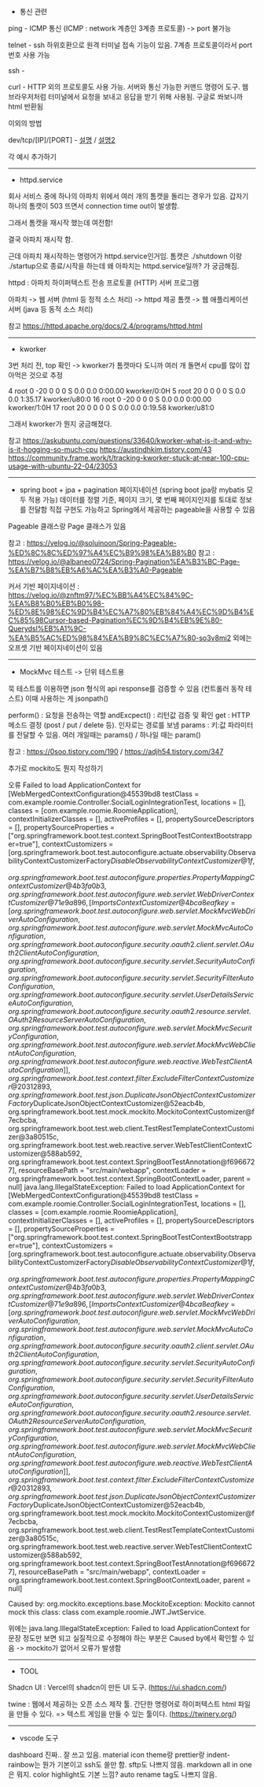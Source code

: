 - 통신 관련

ping - ICMP 통신 (ICMP : network 계층인 3계층 프로토콜) -> port 불가능

telnet -  ssh 하위호환으로 원격 터미널 접속 기능이 있음. 7계층 프로토콜이라서 port 번호 사용 가능

ssh - 

curl - HTTP 외의 프로토콜도 사용 가능. 서버와 통신 가능한 커맨드 명령어 도구. 웹 브라우저처럼 터미널에서 요청을 보내고 응답을 받기 위해 사용됨. 구글로 쏴보니까 html 반환됨

이외의 방법

dev/tcp/[IP]/[PORT] - [설명](http://devmes.com/dev-tcp-seolmyeong-mic-sayongbangbeob/) / [설명2](https://medium.com/@stefanos.kalandaridis/bash-ing-your-network-f7069ab7c5f4)


각 예시 추가하기

----------------
- httpd.service

회사 서비스 중에 하나의 아파치 위에서 여러 개의 톰캣을 돌리는 경우가 있음.
갑자기 하나의 톰캣이 503 뜨면서 connection time out이 발생함.

그래서 톰캣을 재시작 했는데 여전함!

결국 아파치 재시작 함.

근데 아파치 재시작하는 명령어가 httpd.service인거임. 톰캣은 ./shutdown 이랑 ./startup으로 종료/시작을 하는데 왜 아파치는 httpd.service일까? 가 궁금해짐.

httpd : 아파치 하이퍼텍스트 전송 프로토콜 (HTTP) 서버 프로그램

아파치 -> 웹 서버 (html 등 정적 소스 처리) -> httpd 제공
톰캣 -> 웹 애플리케이션 서버 (java 등 동적 소스 처리)


참고
https://httpd.apache.org/docs/2.4/programs/httpd.html



-------------------

- kworker

3번 처리 전, top 확인 -> kworker가 톰캣마다 도니까 여러 개 돌면서 cpu를 많이 잡아먹은 것으로 추정



4 root       0 -20       0      0      0 S   0.0  0.0   0:00.00 kworker/0:0H
5 root      20   0       0      0      0 S   0.0  0.0   1:35.17 kworker/u80:0
16 root       0 -20       0      0      0 S   0.0  0.0   0:00.00 kworker/1:0H
17 root      20   0       0      0      0 S   0.0  0.0   0:19.58 kworker/u81:0



그래서 kworker가 뭔지 궁금해졌다.

참고
https://askubuntu.com/questions/33640/kworker-what-is-it-and-why-is-it-hogging-so-much-cpu
https://austindhkim.tistory.com/43
https://community.frame.work/t/tracking-kworker-stuck-at-near-100-cpu-usage-with-ubuntu-22-04/23053


----------------------------------------------------------------------------------------------------------

- spring boot + jpa + pagination
페이지네이션 (spring boot jpa랑 mybatis 모두 적용 가능)
데이터를 정렬 기준, 페이지 크기, 몇 번째 페이지인지를 토대로 정보를 전달함
직접 구현도 가능하고 Spring에서 제공하는 pageable을 사용할 수 있음

Pageable 클래스랑
Page 클래스가 있음


참고 : https://velog.io/@soluinoon/Spring-Pageable-%ED%8C%8C%ED%97%A4%EC%B9%98%EA%B8%B0
참고 : https://velog.io/@albaneo0724/Spring-Pagination%EA%B3%BC-Page-%EA%B7%B8%EB%A6%AC%EA%B3%A0-Pageable

커서 기반 페이지네이션 : https://velog.io/@znftm97/%EC%BB%A4%EC%84%9C-%EA%B8%B0%EB%B0%98-%ED%8E%98%EC%9D%B4%EC%A7%80%EB%84%A4%EC%9D%B4%EC%85%98Cursor-based-Pagination%EC%9D%B4%EB%9E%80-Querydsl%EB%A1%9C-%EA%B5%AC%ED%98%84%EA%B9%8C%EC%A7%80-so3v8mi2
외에는 오프셋 기반 페이지네이션이 있음


-------------------------------------

- MockMvc 테스트 -> 단위 테스트용

묵 테스트를 이용하면 json 형식의 api response를 검증할 수 있음 (컨트롤러 동작 테스트)
이때 사용하는 게 jsonpath()

perform() : 요청을 전송하는 역할
andExcpect() : 리턴값 검증 및 확인
get : HTTP 메소드 결정 (post / put / delete 등). 인자로는 경로를 보냄
params : 키:값 파라미터를 전달할 수 있음. 여러 개일때는 params() / 하나일 때는 param()


참고 : https://0soo.tistory.com/190   /   https://adjh54.tistory.com/347

추가로 mockito도 뭔지 작성하기


오류
Failed to load ApplicationContext for [WebMergedContextConfiguration@45539bd8 testClass = com.example.roomie.Controller.SocialLoginIntegrationTest, locations = [], classes = [com.example.roomie.RoomieApplication], contextInitializerClasses = [], activeProfiles = [], propertySourceDescriptors = [], propertySourceProperties = ["org.springframework.boot.test.context.SpringBootTestContextBootstrapper=true"], contextCustomizers = [org.springframework.boot.test.autoconfigure.actuate.observability.ObservabilityContextCustomizerFactory$DisableObservabilityContextCustomizer@1f, org.springframework.boot.test.autoconfigure.properties.PropertyMappingContextCustomizer@4b3fa0b3, org.springframework.boot.test.autoconfigure.web.servlet.WebDriverContextCustomizer@71e9a896, [ImportsContextCustomizer@4bca8eaf key = [org.springframework.boot.test.autoconfigure.web.servlet.MockMvcWebDriverAutoConfiguration, org.springframework.boot.test.autoconfigure.web.servlet.MockMvcAutoConfiguration, org.springframework.boot.autoconfigure.security.oauth2.client.servlet.OAuth2ClientAutoConfiguration, org.springframework.boot.autoconfigure.security.servlet.SecurityAutoConfiguration, org.springframework.boot.autoconfigure.security.servlet.SecurityFilterAutoConfiguration, org.springframework.boot.autoconfigure.security.servlet.UserDetailsServiceAutoConfiguration, org.springframework.boot.autoconfigure.security.oauth2.resource.servlet.OAuth2ResourceServerAutoConfiguration, org.springframework.boot.test.autoconfigure.web.servlet.MockMvcSecurityConfiguration, org.springframework.boot.test.autoconfigure.web.servlet.MockMvcWebClientAutoConfiguration, org.springframework.boot.test.autoconfigure.web.reactive.WebTestClientAutoConfiguration]], org.springframework.boot.test.context.filter.ExcludeFilterContextCustomizer@20312893, org.springframework.boot.test.json.DuplicateJsonObjectContextCustomizerFactory$DuplicateJsonObjectContextCustomizer@52eacb4b, org.springframework.boot.test.mock.mockito.MockitoContextCustomizer@f7ecbcba, org.springframework.boot.test.web.client.TestRestTemplateContextCustomizer@3a80515c, org.springframework.boot.test.web.reactive.server.WebTestClientContextCustomizer@588ab592, org.springframework.boot.test.context.SpringBootTestAnnotation@f6966727], resourceBasePath = "src/main/webapp", contextLoader = org.springframework.boot.test.context.SpringBootContextLoader, parent = null]
java.lang.IllegalStateException: Failed to load ApplicationContext for [WebMergedContextConfiguration@45539bd8 testClass = com.example.roomie.Controller.SocialLoginIntegrationTest, locations = [], classes = [com.example.roomie.RoomieApplication], contextInitializerClasses = [], activeProfiles = [], propertySourceDescriptors = [], propertySourceProperties = ["org.springframework.boot.test.context.SpringBootTestContextBootstrapper=true"], contextCustomizers = [org.springframework.boot.test.autoconfigure.actuate.observability.ObservabilityContextCustomizerFactory$DisableObservabilityContextCustomizer@1f, org.springframework.boot.test.autoconfigure.properties.PropertyMappingContextCustomizer@4b3fa0b3, org.springframework.boot.test.autoconfigure.web.servlet.WebDriverContextCustomizer@71e9a896, [ImportsContextCustomizer@4bca8eaf key = [org.springframework.boot.test.autoconfigure.web.servlet.MockMvcWebDriverAutoConfiguration, org.springframework.boot.test.autoconfigure.web.servlet.MockMvcAutoConfiguration, org.springframework.boot.autoconfigure.security.oauth2.client.servlet.OAuth2ClientAutoConfiguration, org.springframework.boot.autoconfigure.security.servlet.SecurityAutoConfiguration, org.springframework.boot.autoconfigure.security.servlet.SecurityFilterAutoConfiguration, org.springframework.boot.autoconfigure.security.servlet.UserDetailsServiceAutoConfiguration, org.springframework.boot.autoconfigure.security.oauth2.resource.servlet.OAuth2ResourceServerAutoConfiguration, org.springframework.boot.test.autoconfigure.web.servlet.MockMvcSecurityConfiguration, org.springframework.boot.test.autoconfigure.web.servlet.MockMvcWebClientAutoConfiguration, org.springframework.boot.test.autoconfigure.web.reactive.WebTestClientAutoConfiguration]], org.springframework.boot.test.context.filter.ExcludeFilterContextCustomizer@20312893, org.springframework.boot.test.json.DuplicateJsonObjectContextCustomizerFactory$DuplicateJsonObjectContextCustomizer@52eacb4b, org.springframework.boot.test.mock.mockito.MockitoContextCustomizer@f7ecbcba, org.springframework.boot.test.web.client.TestRestTemplateContextCustomizer@3a80515c, org.springframework.boot.test.web.reactive.server.WebTestClientContextCustomizer@588ab592, org.springframework.boot.test.context.SpringBootTestAnnotation@f6966727], resourceBasePath = "src/main/webapp", contextLoader = org.springframework.boot.test.context.SpringBootContextLoader, parent = null]

Caused by: org.mockito.exceptions.base.MockitoException: 
Mockito cannot mock this class: class com.example.roomie.JWT.JwtService.

위에는 java.lang.IllegalStateException: Failed to load ApplicationContext for 문장 정도만 보면 되고 실질적으로 수정해야 하는 부분은 Caused by에서 확인할 수 있음 -> mockito가 없어서 오류가 발생함


----------------------------------------


- TOOL

Shadcn UI : Vercel의 shadcn이 만든 UI 도구. (https://ui.shadcn.com/)

twine : 웹에서 제공하는 오픈 소스 제작 툴. 간단한 명령어로 하이퍼텍스트 html 파일을 만들 수 있다. => 텍스트 게임을 만들 수 있는 툴이다. (https://twinery.org/)

------------------------------------------

- vscode 도구

dashboard 진짜.. 잘 쓰고 있음. material icon theme랑 prettier랑 indent-rainbow는 뭔가 기본이고 ssh도 쓸만 함. sftp도 나쁘지 않음. markdown all in one은 뭐지. color highlight도 기본 느낌? auto rename tag도 나쁘지 않음.